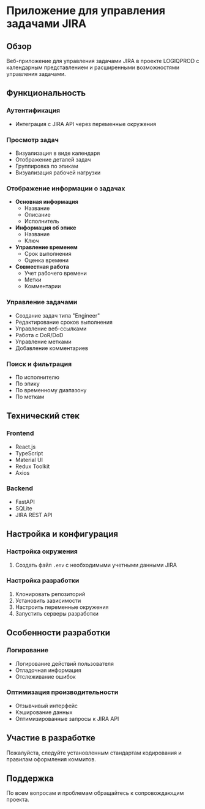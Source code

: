 # Приложение для управления задачами JIRA

## Обзор
Веб-приложение для управления задачами JIRA в проекте LOGIQPROD с календарным представлением и расширенными возможностями управления задачами.

## Функциональность

### Аутентификация
- Интеграция с JIRA API через переменные окружения

### Просмотр задач
- Визуализация в виде календаря
- Отображение деталей задач
- Группировка по эпикам
- Визуализация рабочей нагрузки

### Отображение информации о задачах
- **Основная информация**
  - Название
  - Описание
  - Исполнитель
- **Информация об эпике**
  - Название
  - Ключ
- **Управление временем**
  - Срок выполнения
  - Оценка времени
- **Совместная работа**
  - Учет рабочего времени
  - Метки
  - Комментарии

### Управление задачами
- Создание задач типа "Engineer"
- Редактирование сроков выполнения
- Управление веб-ссылками
- Работа с DoR/DoD
- Управление метками
- Добавление комментариев

### Поиск и фильтрация
- По исполнителю
- По эпику
- По временному диапазону
- По меткам

## Технический стек

### Frontend
- React.js
- TypeScript
- Material UI
- Redux Toolkit
- Axios

### Backend
- FastAPI
- SQLite
- JIRA REST API

## Настройка и конфигурация

### Настройка окружения
1. Создать файл `.env` с необходимыми учетными данными JIRA

### Настройка разработки
1. Клонировать репозиторий
2. Установить зависимости
3. Настроить переменные окружения
4. Запустить серверы разработки

## Особенности разработки

### Логирование
- Логирование действий пользователя
- Отладочная информация
- Отслеживание ошибок

### Оптимизация производительности
- Отзывчивый интерфейс
- Кэширование данных
- Оптимизированные запросы к JIRA API

## Участие в разработке
Пожалуйста, следуйте установленным стандартам кодирования и правилам оформления коммитов.

## Поддержка
По всем вопросам и проблемам обращайтесь к сопровождающим проекта.